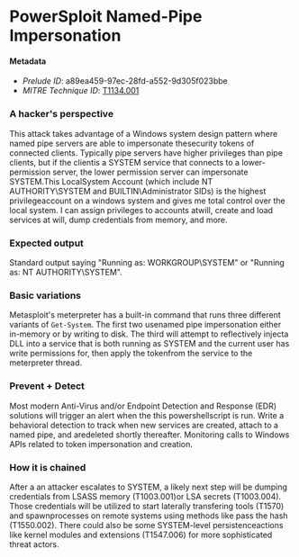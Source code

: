 
# PowerSploit Named-Pipe Impersonation

#### Metadata

- *Prelude ID*: a89ea459-97ec-28fd-a552-9d305f023bbe
- *MITRE Technique ID*: [T1134.001](https://attack.mitre.org/techniques/T1134/001/)

### A hacker's perspective

This attack takes advantage of a Windows system design pattern where named pipe servers are able to impersonate thesecurity tokens of connected clients. Typically pipe servers have higher privileges than pipe clients, but if the clientis a SYSTEM service that connects to a lower-permission server, the lower permission server can impersonate SYSTEM.This LocalSystem Account (which include NT AUTHORITY\SYSTEM and BUILTIN\Administrator SIDs) is the highest privilegeaccount on a windows system and gives me total control over the local system. I can assign privileges to accounts atwill, create and load services at will, dump credentials from memory, and more.

### Expected output

Standard output saying "Running as: WORKGROUP\SYSTEM" or "Running as: NT AUTHORITY\SYSTEM".

### Basic variations

Metasploit's meterpreter has a built-in command that runs three different variants of `Get-System`. The first two usenamed pipe impersonation either in-memory or by writing to disk. The third will attempt to reflectively injecta DLL into a service that is both running as SYSTEM and the current user has write permissions for, then apply the tokenfrom the service to the meterpreter thread.

### Prevent + Detect

Most modern Anti-Virus and/or Endpoint Detection and Response (EDR) solutions will trigger an alert when the this powershellscript is run. Write a behavioral detection to track when new services are created, attach to a named pipe, and aredeleted shortly thereafter. Monitoring calls to Windows APIs related to token impersonation and creation.

### How it is chained

After a an attacker escalates to SYSTEM, a likely next step will be dumping credentials from LSASS memory (T1003.001)or LSA secrets (T1003.004). Those credentials will be utilized to start laterally transfering tools (T1570) and spawnprocesses on remote systems using methods like pass the hash (T1550.002). There could also be some SYSTEM-level persistenceactions like kernel modules and extensions (T1547.006) for more sophisticated threat actors.
